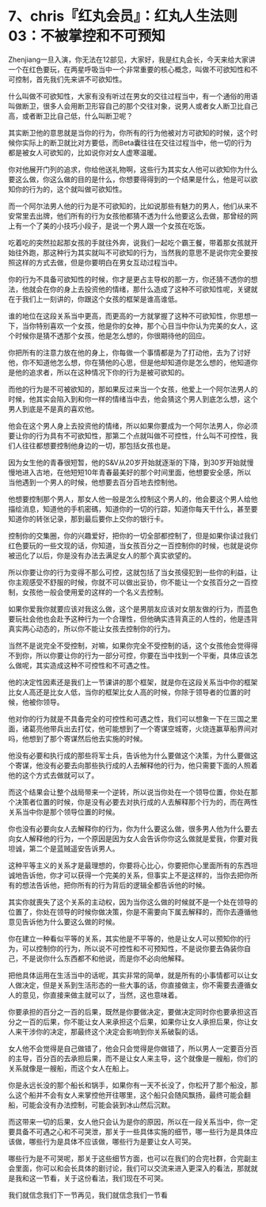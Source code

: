 # 7、chris『红丸会员』：红丸人生法则03：不被掌控和不可预知

Zhenjiang一旦入演，你无法在12部见，大家好，我是红丸会长，今天来给大家讲一个在红色要玩，在两星呼吸当中一个非常重要的核心概念，叫做不可欲知性和不可控制，首先我们先来讲不可欲知性。

什么叫做不可欲知性，大家有没有听过在男女的交往过程当中，有一个通俗的用语叫做断卫，很多人会用断卫形容自己的那个交往对象，说男人或者女人断卫比自己高，或者断卫比自己低，什么叫断卫呢？

其实断卫他的意思就是当你的行为，你所有的行为他被对方可欲知的时候，这个时候你实际上的断卫就比对方要低，而Beta囊往往在交往过程当中，他一切的行为都是被女人可欲知的，比如说你对女人虚寒温暖。

你对他展开门列的追求，你给他送礼物啊，这些行为其实女人他可以欲知你为什么要这么做，你这么做的目的是什么，你想要得得到的一个结果是什么，他是可以欲知你的行为的，这个就叫做可欲知性。

而一个阿尔法男人他的行为是不可欲知的，比如说那些有魅力的男人，他们从来不安常里去出牌，他们所有的行为女孩他都猜不透为什么他要这么去做，那曾经的网上有一个了美的小技巧小段子，是说一个男人跟一个女孩在吃饭。

吃着吃的突然拉起那女孩的手就往外奔，说我们一起吃个霸王餐，带着那女孩就开始往外跑，那这种行为其实就叫不可欲知的行为，当然我的意思不是说你完全要按照这样的方式去做，但是你要明白在男女互动过程当中。

你的行为不具备可欲知性的时候，你才是更占主导权的那一方，你还猜不透你的想法，他就会在你的身上去投资他的情绪，那什么造成了这种不可欲知性呢，关键就在于我们上一刻讲的，你跟这个女孩的框架是谁高谁低。

谁的地位在这段关系当中更高，而更高的一方就掌握了这种不可欲知性，你思想一下，当你特别喜欢一个女孩，他是你的女神，那个心目当中你认为完美的女人，这个时候你是猜不透那个女孩，他是怎么想的，你很期待他的回应。

你把所有的注意力放在他的身上，你每做一个事情都是为了打动他，去为了讨好他，你不知道他怎么想，你在猜他的心思，但是他却知道你是怎么想的，他知道你是他的追求者，所以在这种情况下你的行为是被可欲知的。

而他的行为是不可被欲知的，那如果反过来当一个女孩，他爱上一个阿尔法男人的时候，他其实会陷入到和你一样的情绪当中去，他会猜这个男人到底怎么想，这个男人到底是不是真的喜欢他。

他会在这个男人身上去投资他的情绪，所以如果你要成为一个阿尔法男人，你必须要让你的行为具有不可欲知性，那第二个点就叫做不可控性，什么叫不可控性，我们人往往都想要控制他身边的一切，那包括女孩也是。

因为女生他的青春很短暂，他的S&V从20岁开始就逐渐的下降，到30岁开始就慢慢地进入古地，在他短短10年青春最美好的那个时间里面，他想要安全感，所以当他遇到一个男人的时候，他想要去百分百地去控制他。

他想要控制那个男人，那女人他一般是怎么控制这个男人的，他会要这个男人给他描绘消息，知道他的手机密碼，知道你的一切的行踪，知道你每天干什么，甚至要知道你的转张记录，那到最后要你上交你的银行卡。

控制你的交集圈，你的兴趣爱好，把你的一切全部都控制了，但是如果你读过我们红色要玩的一些文现的话，你知道，当女孩百分之一百控制你的时候，也就是说你被迅化了以后，你是没有办法去满足女人的那个真实欲望的。

所以你要让你的行为变得不那么可控，这就包括了当女孩侵犯到一些你的利益，让你主观感受不舒服的时候，你就不可以做出妥协，你不能让一个女孩百分之一百控制，女孩他一般会使用爱的这样的一个名义去控制。

如果你爱我你就要应该对我这么做，这个是男朋友应该对女朋友做的行为，而蓝色要玩社会他也会赴予这种行为一个合理性，但他确实违背真正的人性的，他是违背真实两心动态的，所以你不能让女孩去控制你的行为。

当然不是说完全不受控制，对嘛，如果你完全不受控制的话，这个女孩他会觉得得不到你，所以你要让你的行为一部分可控，你要在当中找到一个平衡，具体应该怎么做呢，其实造成这种不可控性和不可遇之性。

他的决定性因素还是我们上一节课讲的那个框架，就是你在这段关系当中你的框架比女人高还是比女人低，当你的框架比女人高的时候，你除于领导者的位置的时候，他被你领导。

他对你的行为就是不具备完全的可控性和可遇之性，我们可以想象一下在三国之里面，诸葛亮他带兵出去打仗，他可能想到了一个寄谋空城寄，火烧连赢草船界间对吗，他想到了那个寄谋然后他去实施的时候。

他没有必要和执行成的那些将军士兵，告诉他为什么要做这个决策，为什么要做这个寄谋，他没有必要去向那些执行成的人去解释他的行为，他只需要下面的人照着他的这个方式去做就可以了。

而这个结果会让整个战局带来一个逆转，所以说当你处在一个领导位置，你处在那个决策者位置的时候，你是没有必要去对执行成的人去解释那个行为的，而在两性关系当中你是那个领导位置的时候。

你也没有必要向女人去解释你的行为，你为什么要这么做，很多男人他为什么要去向女人解释他的行为，一个原因是因为女人会告诉你你这么做就是爱我，你要对我坦诚，第二个是蓝贼遥安告诉男人。

这种平等主义的关系才是最理想的，你要将心比心，你要把你心里面所有的东西坦诚地告诉他，你才可以获得一个完美的关系，但事实上不是这样的，当你去把你所有的想法告诉他，把你所有的行为背后的逻辑全都告诉他的时候。

其实你就喪失了这个关系的主动权，因为当你这么做的时候就不是一个处在领导的位置了，你处在领导的时候你做决策，你是不需要向下属去解释的，而你去遵循他意见告诉他为什么要这么做的时候。

你在建立一种看似平等的关系，其实他是不平等的，他是让女人可以预知你的行为，可以控制你的行为，所以说不可控性和不可预知性，不是说你要去偽装你自己，不是说你什么东西都不和他说，而是你不必向他解释。

把他具体运用在生活当中的话呢，其实非常的简单，就是所有的小事情都可以让女人做决定，但是关系到生活形态的一些大事的话，你直接做主，你不需要去遵循女人的意见，你直接来做主就可以了，当然，这也意味着。

你要承担的百分之一百的后果，既然是你要做决定，要做决定同时你也要承担这百分之一百的后果，你不能让女人来承担这个后果，如果你让女人承担后果，你让女人来干涉你的决定，那最终这个决定会影响到你关系破裂的话。

女人他不会觉得是自己做错了，他会只会觉得是你做错了，所以男人一定要百分百的主导，百分百的去承担后果，而不是让女人来主导，这个就像是一艘船，你们的关系就像是一艘船，而这个女人在船上。

你是永远长没的那个船长和锅手，如果你有一天不长没了，你松开了那个船没，那么这个船并不会有女人来掌控他开往哪里，这个船只会随风飘扬，最终可能会翻船，可能会没有办法控制，可能会装到冰山然后沉默。

而这带来一切的后果，女人他只会认为是你的原因，所以在一段关系当中，你一定要具备不可遇之心和不可哭泄，那关于一些具体实施的细节，哪一些行为是具体应该做，哪些行为是具体不应该做，哪些行为是要让女人可哭。

哪些行为是不可哭呢，那关于这些细节方面，也可以在我们的合完社群，合完副主会里面，你可以和会长具体的剧讨论，我们可以交流来进入更深入的看法，那就就是我和这一节看，关于这份看法，我们现在不可哭。

我们就信念我们下一节再见，我们就信念我们一节看